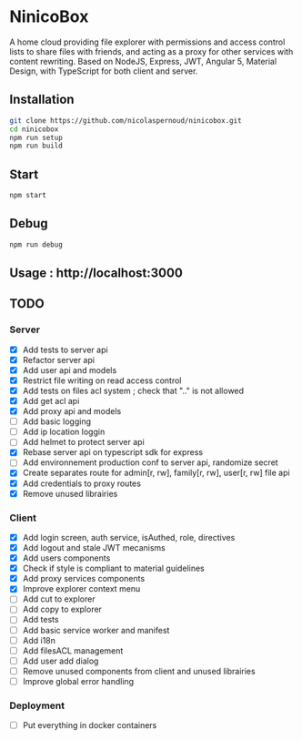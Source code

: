 # NinicoBox
A home cloud providing file explorer with permissions and access control lists to share files with friends, and acting as a proxy for other services with content rewriting. Based on NodeJS, Express, JWT, Angular 5, Material Design, with TypeScript for both client and server.

## Installation

```bash
git clone https://github.com/nicolaspernoud/ninicobox.git
cd ninicobox
npm run setup
npm run build
```

## Start

```bash
npm start
```

## Debug

```bash
npm run debug
```

## Usage : http://localhost:3000

## TODO

### Server

- [x] Add tests to server api
- [x] Refactor server api
- [x] Add user api and models
- [x] Restrict file writing on read access control
- [x] Add tests on files acl system ; check that ".." is not allowed
- [x] Add get acl api
- [x] Add proxy api and models
- [ ] Add basic logging
- [ ] Add ip location loggin
- [ ] Add helmet to protect server api
- [x] Rebase server api on typescript sdk for express
- [ ] Add environnement production conf to server api, randomize secret
- [x] Create separates route for admin[r, rw], family[r, rw], user[r, rw] file api
- [x] Add credentials to proxy routes
- [x] Remove unused librairies

### Client

- [x] Add login screen, auth service, isAuthed, role, directives
- [x] Add logout and stale JWT mecanisms
- [x] Add users components
- [x] Check if style is compliant to material guidelines
- [x] Add proxy services components
- [x] Improve explorer context menu
- [ ] Add cut to explorer
- [ ] Add copy to explorer
- [ ] Add tests
- [ ] Add basic service worker and manifest
- [ ] Add i18n
- [ ] Add filesACL management
- [ ] Add user add dialog
- [ ] Remove unused components from client and unused librairies
- [ ] Improve global error handling

### Deployment
- [ ] Put everything in docker containers
